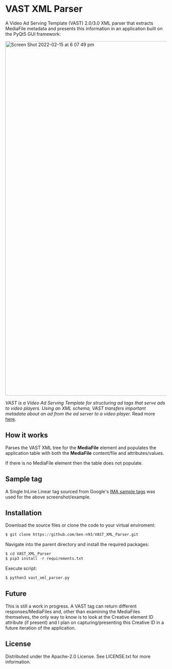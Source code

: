 # VAST XML Parser

A Video Ad Serving Template (VAST) 2.0/3.0 XML parser that extracts MediaFile metadata and presents this information in an application built on the PyQt5 GUI framework:

<img width="1107" alt="Screen Shot 2022-02-15 at 6 07 49 pm" src="https://user-images.githubusercontent.com/84557025/154014268-2b5972f9-cdc7-481b-9e5a-e09e53806e7a.png">

*VAST is a Video Ad Serving Template for structuring ad tags that serve ads to video players. Using an XML schema, VAST transfers important metadata about an ad from the ad server to a video player.* Read more [here](https://www.iab.com/guidelines/vast/).

## How it works

Parses the VAST XML tree for the **MediaFile** element and populates the application table with both the **MediaFile** content/file and attributes/values.

If there is no MediaFile element then the table does not populate.

## Sample tag

A Single InLine Linear tag sourced from Google's [IMA sample tags](https://developers.google.com/interactive-media-ads/docs/sdks/html5/client-side/tags) was used for the above screenshot/example.

## Installation

Download the source files or clone the code to your virtual enviroment:

``` python
$ git clone https://github.com/ben-n93/VAST_XML_Parser.git
```
Navigate into the parent directory and install the required packages:

```python
$ cd VAST_XML_Parser
$ pip3 install -r requirements.txt
```

Execute script:
```python
$ python3 vast_xml_parser.py
```
## Future

This is still a work in progress. A VAST tag can return different responses/MediaFiles and, other than examining the MediaFiles themselves, the only way to know is to look at the Creative element ID attribute (if present) and I plan on capturing/presenting this Creative ID in a future iteration of the application.

## License

Distributed under the Apache-2.0 License. See LICENSE.txt for more information.
